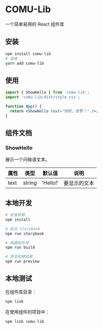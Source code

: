 # COMU-Lib

一个简单易用的 React 组件库

## 安装

```bash
npm install comu-lib
# 或者
yarn add comu-lib
```

## 使用

```jsx
import { ShowHello } from 'comu-lib';
import 'comu-lib/dist/style.css';

function App() {
  return <ShowHello text="你好，世界！" />;
}
```

## 组件文档

### ShowHello

展示一个问候语文本。

| 属性 | 类型   | 默认值   | 说明         |
| ---- | ------ | -------- | ------------ |
| text | string | 'Hello!' | 要显示的文本 |

## 本地开发

```bash
# 安装依赖
npm install

# 启动 Storybook
npm run storybook

# 构建组件库
npm run build

# 预览构建结果
npm run preview
```

## 本地测试

在组件库目录：

```bash
npm link
```

在使用组件的项目中：

```bash
npm link comu-lib
```
